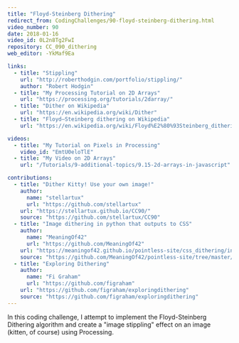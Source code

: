 ```yaml
---
title: "Floyd-Steinberg Dithering"
redirect_from: CodingChallenges/90-floyd-steinberg-dithering.html
video_number: 90
date: 2018-01-16
video_id: 0L2n8Tg2FwI
repository: CC_090_dithering
web_editor: -YkMaf9Ea

links:
  - title: "Stippling"
    url: "http://roberthodgin.com/portfolio/stippling/"
    author: "Robert Hodgin"
  - title: "My Processing Tutorial on 2D Arrays"
    url: "https://processing.org/tutorials/2darray/"
  - title: "Dither on Wikipedia"
    url: "https://en.wikipedia.org/wiki/Dither"
  - title: "Floyd–Steinberg dithering on Wikipedia"
    url: "https://en.wikipedia.org/wiki/Floyd%E2%80%93Steinberg_dithering"

videos:
  - title: "My Tutorial on Pixels in Processing"
    video_id: "EmtU0eloTlE"
  - title: "My Video on 2D Arrays"
    url: "/Tutorials/9-additional-topics/9.15-2d-arrays-in-javascript"

contributions:
  - title: "Dither Kitty! Use your own image!"
    author:
      name: "stellartux"
      url: "https://github.com/stellartux"
    url: "https://stellartux.github.io/CC90/"
    source: "https://github.com/stellartux/CC90"
  - title: "Image dithering in python that outputs to CSS"
    author:
      name: "MeaningOf42"
      url: "https://github.com/MeaningOf42"
    url: "https://meaningof42.github.io/pointless-site/css_dithering/index.html"
    source: "https://github.com/MeaningOf42/pointless-site/tree/master/css_dithering"
  - title: "Exploring Dithering"
    author:
      name: "Fi Graham"
      url: "https://github.com/figraham"
    url: "https://github.com/figraham/exploringdithering"
    source: "https://github.com/figraham/exploringdithering"
---
```


In this coding challenge, I attempt to implement the Floyd-Steinberg Dithering algorithm and create a "image stippling" effect on an image (kitten, of course) using Processing.

